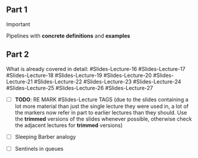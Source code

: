 ## Part 1
> [!Important]
> Pipelines with **concrete definitions** and **examples**

## Part 2
What is already covered in detail:
#Slides-Lecture-16 #Slides-Lecture-17 #Slides-Lecture-18 #Slides-Lecture-19 #Slides-Lecture-20 #Slides-Lecture-21 #Slides-Lecture-22  #Slides-Lecture-23 #Slides-Lecture-24 #Slides-Lecture-25 #Slides-Lecture-26 #Slides-Lecture-27

- [ ] **TODO**: RE MARK #Slides-Lecture TAGS (due to the slides containing a lot more material than just the single lecture they were used in, a lot of the markers now refer in part to earlier lectures than they should. Use the **trimmed** versions of the slides whenever possible, otherwise check the adjacent lectures for **trimmed** versions)

- [ ] Sleeping Barber  analogy
- [ ] Sentinels in queues
